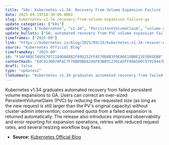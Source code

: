 ```yaml
---
title: "k8s: Kubernetes v1.34: Recovery From Volume Expansion Failure (GA)"
date: 2025-09-19T18:30:00.000Z
slug: kubernetes-v1-34-recovery-from-volume-expansion-failure-ga
update_categories: ["k8s"]
update_tags: ["Kubernetes", "v1.34", "PersistentVolumeClaim", "volume expansion", "storage", "recovery", "GA", "observability", "API", "bugfix"]
update_bullets: ["GA: automated recovery from PVC volume expansion failures is now generally available in v1.34.", "You can recover from a mistaken larger expansion by reducing the PVC request to a smaller size, provided it remains larger than the PV's original .status.capacity; no admin intervention required.", "Any quota temporarily consumed by the failed expansion is automatically returned to the user when corrected.", "New PVC fields and statuses improve observability: check .status.allocatedResourceStatus['storage'] and pvc.status.allocatedResources to see progress.", "Typical expansion state transitions include ControllerResizeInProgress -> NodeResizePending -> NodeResizeInProgress, becoming empty when finished; infeasible states include ControllerResizeInfeasible and NodeResizeInfeasible.", "Errors during expansion are reported persistently as conditions on PVCs (pvc.status.conditions) with keys like ControllerResizeError or NodeResizeError, instead of transient events.", "Kubernetes now retries failed expansions at a slower rate and makes fewer requests to the storage system and apiserver.", "This work fixes long-standing resizing workflow bugs (e.g., issue #115294) and the project asks users to report any regressions to the Kubernetes repo.", "Contributors and community feedback were instrumental in reaching GA (mentions include @msau42, @jsafrane, @xing-yang, @thockin, @liggitt)."]
timeframes: ["2025-09"]
link: "https://kubernetes.io/blog/2025/09/19/kubernetes-v1-34-recover-expansion-failure/"
source: "Kubernetes Official Blog"
timeframeKey: "2025-09"
id: "F1AF489C7495E70721D9DA8B82F89D252FFA570D8B3F9E86E18BBE21E5D65EB8"
contentHash: "E8C8136070FAC7F78B09B68246F03B891256CA5FF80A500C97919447E75D76B5"
draft: false
type: "updates2"
llmSummary: "Kubernetes v1.34 graduates automated recovery from failed persistent volume expansions to GA. Users can correct an over-sized PersistentVolumeClaim (PVC) by reducing the requested size (as long as the new request is still larger than the PV's original capacity) without cluster-admin intervention; consumed quota from a failed expansion is returned automatically. The release also introduces improved observability and error reporting for expansion operations, retries with reduced request rates, and several resizing workflow bug fixes."
---
```


Kubernetes v1.34 graduates automated recovery from failed persistent volume expansions to GA. Users can correct an over-sized PersistentVolumeClaim (PVC) by reducing the requested size (as long as the new request is still larger than the PV's original capacity) without cluster-admin intervention; consumed quota from a failed expansion is returned automatically. The release also introduces improved observability and error reporting for expansion operations, retries with reduced request rates, and several resizing workflow bug fixes.

- **Source:** [Kubernetes Official Blog](https://kubernetes.io/blog/2025/09/19/kubernetes-v1-34-recover-expansion-failure/)
